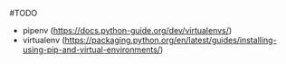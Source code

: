 #TODO

- pipenv
  (https://docs.python-guide.org/dev/virtualenvs/)
- virtualenv 
  (https://packaging.python.org/en/latest/guides/installing-using-pip-and-virtual-environments/)